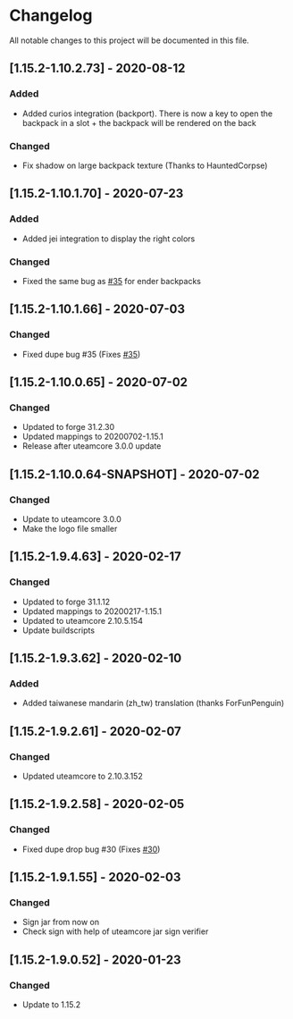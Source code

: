 # Changelog
All notable changes to this project will be documented in this file.

## [1.15.2-1.10.2.73] - 2020-08-12
### Added
 - Added curios integration (backport). There is now a key to open the backpack in a slot + the backpack will be rendered on the back

### Changed
 - Fix shadow on large backpack texture (Thanks to HauntedCorpse)

## [1.15.2-1.10.1.70] - 2020-07-23
### Added
 - Added jei integration to display the right colors

### Changed
 - Fixed the same bug as [#35](https://github.com/MC-U-Team/Useful-Backpacks/issues/35) for ender backpacks

## [1.15.2-1.10.1.66] - 2020-07-03
### Changed
 - Fixed dupe bug #35 (Fixes [#35](https://github.com/MC-U-Team/Useful-Backpacks/issues/35))

## [1.15.2-1.10.0.65] - 2020-07-02
### Changed
 - Updated to forge 31.2.30
 - Updated mappings to 20200702-1.15.1
 - Release after uteamcore 3.0.0 update

## [1.15.2-1.10.0.64-SNAPSHOT] - 2020-07-02
### Changed
 - Update to uteamcore 3.0.0
 - Make the logo file smaller

## [1.15.2-1.9.4.63] - 2020-02-17
### Changed
 - Updated to forge 31.1.12
 - Updated mappings to 20200217-1.15.1
 - Updated to uteamcore 2.10.5.154
 - Update buildscripts

## [1.15.2-1.9.3.62] - 2020-02-10
### Added
 - Added taiwanese mandarin (zh_tw) translation (thanks ForFunPenguin)

## [1.15.2-1.9.2.61] - 2020-02-07
### Changed
 - Updated uteamcore to 2.10.3.152

## [1.15.2-1.9.2.58] - 2020-02-05
### Changed
 - Fixed dupe drop bug #30 (Fixes [#30](https://github.com/MC-U-Team/Useful-Backpacks/issues/30))

## [1.15.2-1.9.1.55] - 2020-02-03
### Changed
 - Sign jar from now on
 - Check sign with help of uteamcore jar sign verifier
 
## [1.15.2-1.9.0.52] - 2020-01-23
### Changed
 - Update to 1.15.2
